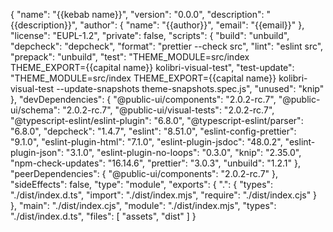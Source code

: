 {
	"name": "{{kebab name}}",
	"version": "0.0.0",
	"description": "{{description}}",
	"author": {
		"name": "{{author}}",
		"email": "{{email}}"
	},
	"license": "EUPL-1.2",
	"private": false,
	"scripts": {
		"build": "unbuild",
		"depcheck": "depcheck",
		"format": "prettier --check src",
		"lint": "eslint src",
		"prepack": "unbuild",
		"test": "THEME_MODULE=src/index THEME_EXPORT={{capital name}} kolibri-visual-test",
		"test-update": "THEME_MODULE=src/index THEME_EXPORT={{capital name}} kolibri-visual-test --update-snapshots theme-snapshots.spec.js",
		"unused": "knip"
	},
	"devDependencies": {
		"@public-ui/components": "2.0.2-rc.7",
		"@public-ui/schema": "2.0.2-rc.7",
		"@public-ui/visual-tests": "2.0.2-rc.7",
		"@typescript-eslint/eslint-plugin": "6.8.0",
		"@typescript-eslint/parser": "6.8.0",
		"depcheck": "1.4.7",
		"eslint": "8.51.0",
		"eslint-config-prettier": "9.1.0",
		"eslint-plugin-html": "7.1.0",
		"eslint-plugin-jsdoc": "48.0.2",
		"eslint-plugin-json": "3.1.0",
		"eslint-plugin-no-loops": "0.3.0",
		"knip": "2.35.0",
		"npm-check-updates": "16.14.6",
		"prettier": "3.0.3",
		"unbuild": "1.2.1"
	},
	"peerDependencies": {
		"@public-ui/components": "2.0.2-rc.7"
	},
	"sideEffects": false,
	"type": "module",
	"exports": {
		".": {
			"types": "./dist/index.d.ts",
			"import": "./dist/index.mjs",
			"require": "./dist/index.cjs"
		}
	},
	"main": "./dist/index.cjs",
	"module": "./dist/index.mjs",
	"types": "./dist/index.d.ts",
	"files": [
		"assets",
		"dist"
	]
}
